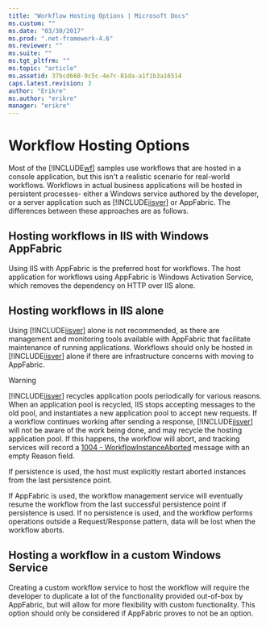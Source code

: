 ```yaml
---
title: "Workflow Hosting Options | Microsoft Docs"
ms.custom: ""
ms.date: "03/30/2017"
ms.prod: ".net-framework-4.6"
ms.reviewer: ""
ms.suite: ""
ms.tgt_pltfrm: ""
ms.topic: "article"
ms.assetid: 37bcd668-9c5c-4e7c-81da-a1f1b3a16514
caps.latest.revision: 3
author: "Erikre"
ms.author: "erikre"
manager: "erikre"
---
```

# Workflow Hosting Options
Most of the [!INCLUDE[wf](../../../includes/wf-md.md)] samples use workflows that are hosted in a console application, but this isn't a realistic scenario for real-world workflows. Workflows in actual business applications will be hosted in persistent processes- either a Windows service authored by the developer, or a server application such as [!INCLUDE[iisver](../../../includes/iisver-md.md)] or AppFabric. The differences between these approaches are as follows.  
  
## Hosting workflows in IIS with Windows AppFabric  
 Using IIS with AppFabric is the preferred host for workflows. The host application for workflows using AppFabric is Windows Activation Service, which removes the dependency on HTTP over IIS alone.  
  
## Hosting workflows in IIS alone  
 Using [!INCLUDE[iisver](../../../includes/iisver-md.md)] alone is not recommended, as there are management and monitoring tools available with AppFabric that facilitate maintenance of running applications. Workflows should only be hosted in [!INCLUDE[iisver](../../../includes/iisver-md.md)] alone if there are infrastructure concerns with moving to AppFabric.  
  
> [!WARNING]
>  [!INCLUDE[iisver](../../../includes/iisver-md.md)] recycles application pools periodically for various reasons. When an application pool is recycled, IIS stops accepting messages to the old pool, and instantiates a new application pool to accept new requests. If a workflow continues working after sending a response, [!INCLUDE[iisver](../../../includes/iisver-md.md)] will not be aware of the work being done, and may recycle the hosting application pool. If this happens, the workflow will abort, and tracking services will record a [1004 - WorkflowInstanceAborted](../../../docs/framework/wf/1004-workflowinstanceaborted.md) message with an empty Reason field.  
>   
>  If persistence is used, the host must explicitly restart aborted instances from the last persistence point.  
>   
>  If AppFabric is used, the workflow management service will eventually resume the workflow from the last successful persistence point if persistence is used. If no persistence is used, and the workflow performs operations outside a Request/Response pattern, data will be lost when the workflow aborts.  
  
## Hosting a workflow in a custom Windows Service  
 Creating a custom workflow service to host the workflow will require the developer to duplicate a lot of the functionality provided out-of-box by AppFabric, but will allow for more flexibility with custom functionality. This option should only be considered if AppFabric proves to not be an option.